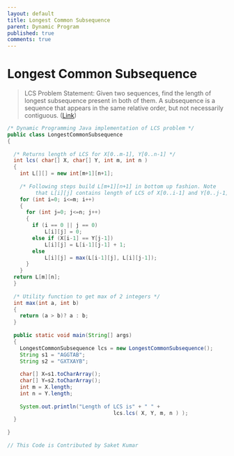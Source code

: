 ```yaml
---
layout: default
title: Longest Common Subsequence
parent: Dynamic Program
published: true
comments: true
---
```


# Longest Common Subsequence

> LCS Problem Statement: Given two sequences, find the length of longest subsequence present in both of them. A subsequence is a sequence that appears in the same relative order, but not necessarily contiguous. ([Link](https://www.geeksforgeeks.org/longest-common-subsequence-dp-4/))

```java
/* Dynamic Programming Java implementation of LCS problem */
public class LongestCommonSubsequence 
{ 
  
  /* Returns length of LCS for X[0..m-1], Y[0..n-1] */
  int lcs( char[] X, char[] Y, int m, int n ) 
  { 
    int L[][] = new int[m+1][n+1]; 
  
    /* Following steps build L[m+1][n+1] in bottom up fashion. Note 
         that L[i][j] contains length of LCS of X[0..i-1] and Y[0..j-1] */
    for (int i=0; i<=m; i++) 
    { 
      for (int j=0; j<=n; j++) 
      { 
        if (i == 0 || j == 0) 
            L[i][j] = 0; 
        else if (X[i-1] == Y[j-1]) 
            L[i][j] = L[i-1][j-1] + 1; 
        else
            L[i][j] = max(L[i-1][j], L[i][j-1]); 
      } 
    } 
  return L[m][n]; 
  } 
  
  /* Utility function to get max of 2 integers */
  int max(int a, int b) 
  { 
    return (a > b)? a : b; 
  } 
  
  public static void main(String[] args) 
  { 
    LongestCommonSubsequence lcs = new LongestCommonSubsequence(); 
    String s1 = "AGGTAB"; 
    String s2 = "GXTXAYB"; 
  
    char[] X=s1.toCharArray(); 
    char[] Y=s2.toCharArray(); 
    int m = X.length; 
    int n = Y.length; 
  
    System.out.println("Length of LCS is" + " " + 
                                  lcs.lcs( X, Y, m, n ) ); 
  } 
  
} 
  
// This Code is Contributed by Saket Kumar 
```